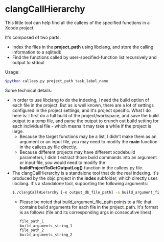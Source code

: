 # clangCallHierarchy

This little tool can help find all the callees of the specified functions in a Xcode project.

It's composed of two parts:
* Index the files in the **project_path** using libclang, and store the calling information to a sqlitedb
* Find the functions called by user-specified-function list recursively and output to stdout

Usage:
```Bash
$python callees.py project_path task_label_name
```

Some technical details:
* In order to use libclang to do the indexing, I need the build option of each file in the project. But as is well known, there are a lot of settings configured in the project settings, and it's project specific. What I do here is: I first do a full build of the project/workspace, and save the build output to a temp file, and parse the output to crunch out build setting for each individual file - which means it may take a while if the project is large.
  * Because the target functions may be a list, I didn't make them as an argument or an input file, you may need to modify the __main__ function in the callees.py file directly.
  
  * Because different projects may have different xcodebuild parameters, I didn't extract those build commands into an argument or input file, you would need to modify the **buildProjectToGetOutputLog()** function in the callees.py file.
* The clangCallHierarchy is a standalone tool that do the real indexing. It's produced by the objc project in the **index** subfolder, which directly uses libclang. It's a standalone tool, supporting the following arguments:  
  ```Bash
  $./clangCallHierarchy [-o output_db_file_path] -a build_argument_file_path project_path
  ```
    * Please be noted that build_argument_file_path points to a file that contains build arguments for each file in the project_path. It's format is as follows (file and its corresponding args in consecutive lines):
        ```Bash
        file_path_1
        build_arguments_string_1
        file_path_2
        build_arguments_string_2
        ```
